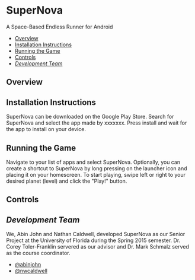 # SuperNova

A Space-Based Endless Runner for Android

- [Overview](#Overview)
- [Installation Instructions](#Instructions)
- [Running the Game](#Running)
- [Controls](#Controls)
- [*Development Team*](#Team)

## Overview<a name = "Overview"/>

## Installation Instructions<a name = "Instructions"/>

SuperNova can be downloaded on the Google Play Store. Search for SuperNova and select the app made by xxxxxxx. Press install and wait for the app to install on your device.
		
## Running the Game<a name="Running"/>

Navigate to your list of apps and select SuperNova. Optionally, you can create a shortcut to SuperNova by long pressing on the launcher icon and placing it on your homescreen. To start playing, swipe left or right to your desired planet (level) and click the "Play!" button.

## Controls<a name="Controls"/>

## *Development Team*<a name="Team"/>

We, Abin John and Nathan Caldwell, developed SuperNova as our Senior Project at the University of Florida during the Spring 2015 semester. Dr. Corey Toler-Franklin servered as our advisor and Dr. Mark Schmalz served as the course coordinator.

- [@abinjohn](https://github.com/abinjohn)
- [@nwcaldwell](https://github.com/nwcaldwell)
